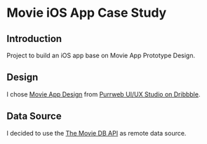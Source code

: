 # Movie iOS App Case Study

## Introduction
Project to build an iOS app base on Movie App Prototype Design.

## Design
I chose [Movie App Design](https://dribbble.com/shots/18632188-Movie-App) from [Purrweb UI/UX Studio on Dribbble](https://dribbble.com/purrwebui).

## Data Source
I decided to use the [The Movie DB API](https://www.themoviedb.org/) as remote data source.